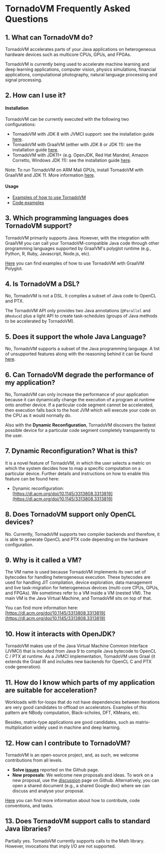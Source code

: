 # TornadoVM Frequently Asked Questions

## 1. What can TornadoVM do?

TornadoVM accelerates parts of your Java applications on heterogeneous hardware devices such as multicore CPUs, GPUs,
and FPGAs.

TornadoVM is currently being used to accelerate machine learning and deep learning applications, computer vision,
physics simulations, financial applications, computational photography, natural language processing and signal
processing.

## 2. How can I use it?

#### Installation

TornadoVM can be currently executed with the following two configurations:

* TornadoVM with JDK 8 with JVMCI support: see the installation guide [here](11_INSTALL_WITH_JDK8.md).
* TornadoVM with GraalVM (either with JDK 8 or JDK 11): see the installation guide [here](10_INSTALL_WITH_GRAALVM.md).
* TornadoVM with JDK11+ (e.g. OpenJDK, Red Hat Mandrel, Amazon Corretto, Windows JDK 11): see the installation
  guide [here](12_INSTALL_WITH_JDK11_PLUS.md).

Note: To run TornadoVM on ARM Mali GPUs, install TornadoVM with GraalVM and JDK 11. More information [here](18_MALI.md).

#### Usage

* [Examples of how to use TornadoVM](1_INSTALL.md#2-running-examples)
* [Code examples](https://github.com/beehive-lab/TornadoVM/tree/master/examples/src/main/java/uk/ac/manchester/tornado/examples)

## 3. Which programming languages does TornadoVM support?

TornadoVM primarily supports Java. However, with the integration with GraalVM you can call your TornadoVM-compatible
Java code through other programming languages supported by GraalVM's polyglot runtime (e.g., Python, R, Ruby,
Javascript, Node.js, etc).

[Here](https://github.com/beehive-lab/TornadoVM/tree/master/examples/src/main/java/uk/ac/manchester/tornado/examples/polyglot)
you can find examples of how to use TornadoVM with GraalVM Polyglot.

## 4. Is TornadoVM a DSL?

No, TornadoVM is not a DSL. It compiles a subset of Java code to OpenCL and PTX.

The TornadoVM API only provides two Java annotations (`@Parallel` and `@Reduce`) plus a light API to create
task-schedules (groups of Java methods to be accelerated by TornadoVM).

## 5. Does it support the whole Java Language?

No, TornadoVM supports a subset of the Java programming language. A list of unsupported features along with the
reasoning behind it can be found [here](Unsupported.md).

## 6. Can TornadoVM degrade the performance of my application?

No, TornadoVM can only increase the performance of your application because it can dynamically change the execution of a
program at runtime onto another device. If a particular code segment cannot be accelerated, then execution falls back to
the host JVM which will execute your code on the CPU as it would normally do.

Also with the **Dynamic Reconfiguration**, TornadoVM discovers the fastest possible device for a particular code segment
completely transparently to the user.

## 7. Dynamic Reconfiguration? What is this?

It is a novel feature of TornadoVM, in which the user selects a metric on which the system decides how to map a specific
computation on a particular device. Further details and instructions on how to enable this feature can be found here:

* Dynamic
  reconfiguration: [https://dl.acm.org/doi/10.1145/3313808.3313819](https://dl.acm.org/doi/10.1145/3313808.3313819)

## 8. Does TornadoVM support only OpenCL devices?

No. Currently, TornadoVM supports two compiler backends and therefore, it is able to generate OpenCL and PTX code
depending on the hardware configuration.

## 9. Why is it called a VM?

The VM name is used because TornadoVM implements its own set of bytecodes for handling heterogeneous execution. These
bytecodes are used for handling JIT compilation, device exploration, data management and live task-migration for
heterogeneous devices (multi-core CPUs, GPUs, and FPGAs). We sometimes refer to a VM inside a VM (nested VM). The main
VM is the Java Virtual Machine, and TornadoVM sits on top of that.

You can find more information
here: [https://dl.acm.org/doi/10.1145/3313808.3313819](https://dl.acm.org/doi/10.1145/3313808.3313819)

## 10. How it interacts with OpenJDK?

TornadoVM makes use of the Java Virtual Machine Common Interface (JVMCI) that is included from Java 9 to compile Java
bytecode to OpenCL C / PTX at runtime. As a JVMCI implementation, TornadoVM uses Graal (it extends the Graal IR and
includes new backends for OpenCL C and PTX code generation).

## 11. How do I know which parts of my application are suitable for acceleration?

Workloads with for-loops that do not have dependencies between iterations are very good candidates to offload on
accelerators. Examples of this pattern are NBody computation, Black-scholes, DFT, KMeans, etc.

Besides, matrix-type applications are good candidates, such as matrix-multiplication widely used in machine and deep
learning.

## 12. How can I contribute to TornadoVM?

TornadoVM is an open-source project, and, as such, we welcome contributions from all levels.

* **Solve [issues](https://github.com/beehive-lab/TornadoVM/issues)** reported on the Github page. 
* **New proposals**: We welcome new proposals and ideas. To work on a new proposal, use
  the [discussion](https://github.com/beehive-lab/TornadoVM/discussions) page on Github. Alternatively, you can open a
  shared document (e.g., a shared Google doc) where we can discuss and analyse your proposal.

[Here](https://github.com/beehive-lab/TornadoVM/blob/master/CONTRIBUTING.md) you can find more information about how to
contribute, code conventions, and tasks.

## 13. Does TornadoVM support calls to standard Java libraries?

Partially yes. TornadoVM currently supports calls to the Math library. However, invocations that imply I/O are not
supported.
